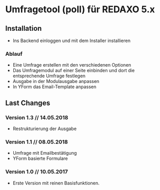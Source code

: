 # Umfragetool (poll) für REDAXO 5.x

## Installation

* Ins Backend einloggen und mit dem Installer installieren

### Ablauf

* Eine Umfrage erstellen mit den verschiedenen Optionen
* Das Umfragemodul auf einer Seite einbinden und dort die entsprechende Umfrage festlegen
* Ausgabe in der Modulausgabe anpassen
* In YForm das Email-Template anpassen

Last Changes
-------

### Version 1.3 // 14.05.2018

* Restrukturierung der Ausgabe

### Version 1.1 // 08.05.2018

* Umfrage mit Emailbestätigung
* YForm basierte Formulare

### Version 1.0 // 10.05.2017

* Erste Version mit reinen Basisfunktionen.

